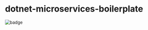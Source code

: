 # dotnet-microservices-boilerplate

![badge](https://img.shields.io/endpoint?url=https://gist.githubusercontent.com/sergiotjshg/59a4ea4011e1e9c3cc98bb08bfc5e1cc/raw/code-coverage.yml)
